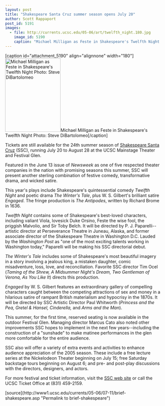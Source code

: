 ```yaml
---
layout: post
title: "Shakespeare Santa Cruz summer season opens July 20"
author: Scott Rappaport
post_id: 5191
images:
  - file: http://currents.ucsc.edu/05-06/art/twelfth_night.180.jpg
    image_id: 5190
    caption: "Michael Milligan as Feste in Shakespeare's Twelfth Night Photo: Steve DiBartolomeo"
---
```


[caption id="attachment_5190" align="alignnone" width="180"]<a href="http://localhost/mysite/wp-content/uploads/2005/07/twelfth_night.180.jpg"><img class="size-full wp-image-5190" src="http://localhost/mysite/wp-content/uploads/2005/07/twelfth_night.180.jpg" alt="Michael Milligan as Feste in Shakespeare's Twelfth Night Photo: Steve DiBartolomeo" width="180" height="239" /></a>Michael Milligan as Feste in Shakespeare's Twelfth Night Photo: Steve DiBartolomeo[/caption]
<a name="content" id="content"></a>
<p>
  Tickets are still available for the 24th summer season of <a href="http://shakespearesantacruz.org/">Shakespeare Santa Cruz</a> (SSC), running July 20 to August 28 at the UCSC Mainstage Theater and Festival Glen.
</p>
<p>
  Featured in the June 13 issue of <i>Newsweek</i> as one of five respected theater companies in the nation with promising seasons this summer, SSC will present another sterling combination of festive comedy, transformative drama, and wicked satire.
</p>
<p>
  This year's plays include Shakespeare's quintessential comedy <i>Twelfth Night</i> and poetic drama <i>The Winter's Tale</i>, plus W. S. Gilbert's brilliant satire <i>Engaged</i>. The fringe production is <i>The Antipodes</i>, written by Richard Brome in 1636.
</p>
<p>
  <i>Twelfth Night</i> contains some of Shakespeare's best-loved characters, including valiant Viola, lovesick Duke Orsino, Feste the wise fool, the priggish Malvolio, and Sir Toby Belch. It will be directed by P. J. Paparelli--artistic director at Perseverance Theatre in Juneau, Alaska, and former associate director of the Shakespeare Theatre in Washington D.C. Lauded by the <i>Washington Post</i> as "one of the most exciting talents working in Washington today," Paparelli will be making his SSC directorial debut.
</p>
<p>
  <i>The Winter's Tale</i> includes some of Shakespeare's most beautiful imagery in a story involving a jealous king, a mistaken daughter, comic misadventure, loss, love, and reconciliation. Favorite SSC director Tim Ocel (<i>Taming of the Shrew, A Midsummer Night's Dream, Two Gentleman of Verona, As You Like It</i>) directs this production.
</p>
<p>
  <i>Engaged</i> by W. S. Gilbert features an extraordinary gallery of compelling characters caught between the competing attractions of sex and money in a hilarious satire of rampant British materialism and hypocrisy in the 1870s. It will be directed by SSC Artistic Director Paul Whitworth (<i>Princess and the Pea, Gretel &amp; Hansel, Cinderella,</i> and <i>Arms and the Man</i>).
</p>
<p>
  This summer, for the first time, reserved seating is now available in the outdoor Festival Glen. Managing director Marcus Cato also noted other improvements SSC hopes to implement in the next few years--including the construction of a "sunshade" to make matinee performances in the glen more comfortable for the entire audience.
</p>
<p>
  SSC also will offer a variety of extra events and activities to enhance audience appreciation of the 2005 season. These include a free lecture series at the Nickelodeon Theater beginning on July 15; free Saturday backstage tours beginning on August 6; and pre- and post-play discussions with the directors, designers, and actors.
</p>
<p>
  For more festival and ticket information, visit the <a href="http://shakespearesantacruz.org">SSC web site</a> or call the UCSC Ticket Office at (831) 459-2159.
</p>
<form>
  <input name="t1" size="-1" type="hidden">
</form>



</p>
[source](http://www1.ucsc.edu/currents/05-06/07-11/brief-shakespeare.asp "Permalink to brief-shakespeare")
